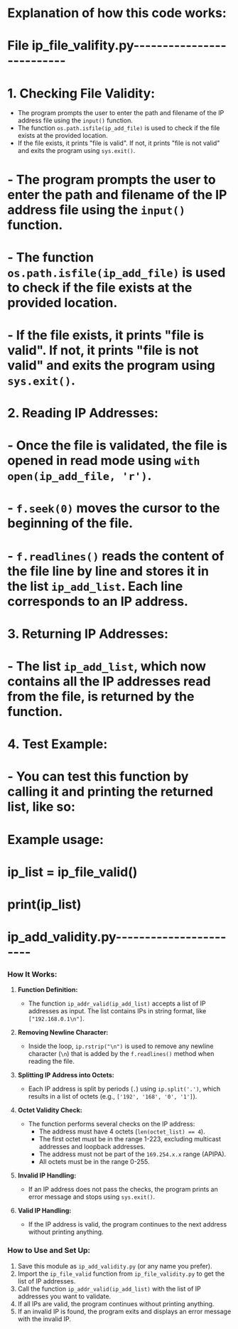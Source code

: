 # Explanation of how this code works:

# File ip_file_valifity.py--------------------------

# 1. **Checking File Validity:**
- The program prompts the user to enter the path and filename of the IP address file using the `input()` function.
- The function `os.path.isfile(ip_add_file)` is used to check if the file exists at the provided location.
- If the file exists, it prints "file is valid". If not, it prints "file is not valid" and exits the program using `sys.exit()`.
#    - The program prompts the user to enter the path and filename of the IP address file using the `input()` function.
#    - The function `os.path.isfile(ip_add_file)` is used to check if the file exists at the provided location.
#    - If the file exists, it prints "file is valid". If not, it prints "file is not valid" and exits the program using `sys.exit()`.
#
# 2. **Reading IP Addresses:**
#    - Once the file is validated, the file is opened in read mode using `with open(ip_add_file, 'r')`.
#    - `f.seek(0)` moves the cursor to the beginning of the file.
#    - `f.readlines()` reads the content of the file line by line and stores it in the list `ip_add_list`. Each line corresponds to an IP address.
#
# 3. **Returning IP Addresses:**
#    - The list `ip_add_list`, which now contains all the IP addresses read from the file, is returned by the function.
#
# 4. **Test Example:**
#    - You can test this function by calling it and printing the returned list, like so:
#      Example usage:
#      ip_list = ip_file_valid()
#      print(ip_list)


# ip_add_validity.py-----------------------

### How It Works:

1. **Function Definition:**
   - The function `ip_addr_valid(ip_add_list)` accepts a list of IP addresses as input. The list contains IPs in string format, like `["192.168.0.1\n"]`.

2. **Removing Newline Character:**
   - Inside the loop, `ip.rstrip("\n")` is used to remove any newline character (`\n`) that is added by the `f.readlines()` method when reading the file.

3. **Splitting IP Address into Octets:**
   - Each IP address is split by periods (`.`) using `ip.split('.')`, which results in a list of octets (e.g., `['192', '168', '0', '1']`).

4. **Octet Validity Check:**
   - The function performs several checks on the IP address:
     - The address must have 4 octets (`len(octet_list) == 4`).
     - The first octet must be in the range 1-223, excluding multicast addresses and loopback addresses.
     - The address must not be part of the `169.254.x.x` range (APIPA).
     - All octets must be in the range 0-255.

5. **Invalid IP Handling:**
   - If an IP address does not pass the checks, the program prints an error message and stops using `sys.exit()`.

6. **Valid IP Handling:**
   - If the IP address is valid, the program continues to the next address without printing anything.



### How to Use and Set Up:

1. Save this module as `ip_add_validity.py` (or any name you prefer).
2. Import the `ip_file_valid` function from `ip_file_validity.py` to get the list of IP addresses.
3. Call the function `ip_addr_valid(ip_add_list)` with the list of IP addresses you want to validate.
4. If all IPs are valid, the program continues without printing anything.
5. If an invalid IP is found, the program exits and displays an error message with the invalid IP.


